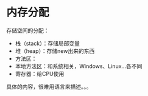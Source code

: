 # 内存分配

存储空间的分配：

* 栈（stack）：存储局部变量
* 堆（heap）：存储new出来的东西
* 方法区：
* 本地方法区：和系统相关，Windows、Linux...各不同
* 寄存器：给CPU使用

具体的内容，很难用语言来描述。。。
